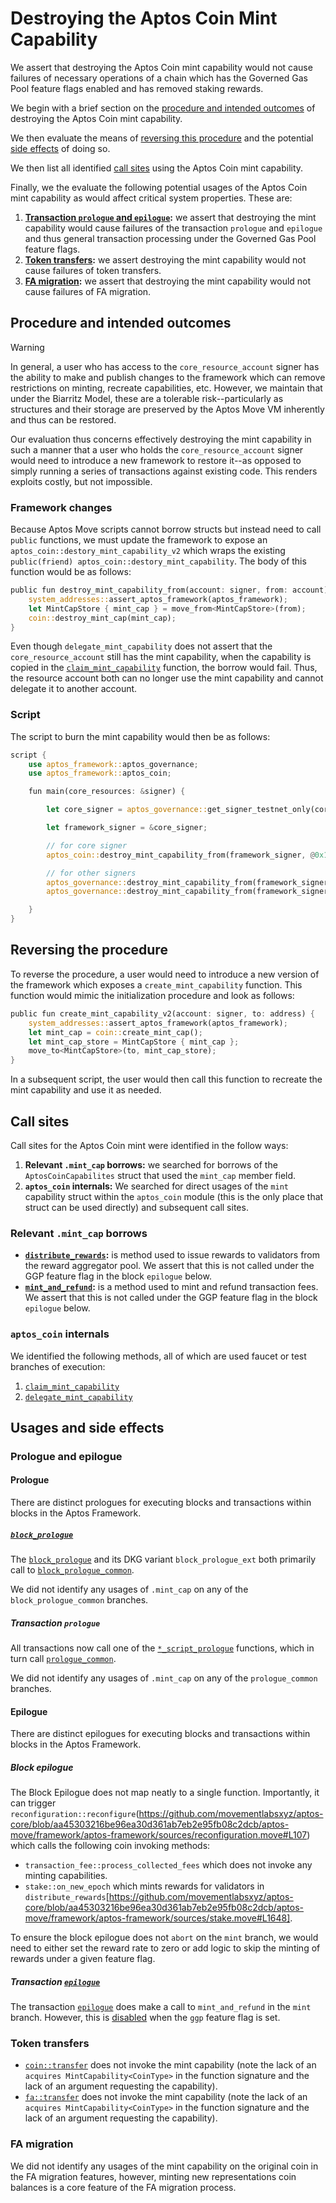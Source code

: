 # Destroying the Aptos Coin Mint Capability
We assert that destroying the Aptos Coin mint capability would not cause failures of necessary operations of a chain which has the Governed Gas Pool feature flags enabled and has removed staking rewards. 

We begin with a brief section on the [procedure and intended outcomes](#procedure-and-intended-outcomes) of destroying the Aptos Coin mint capability.

We then evaluate the means of [reversing this procedure](#reversing-the-procedure) and the potential [side effects](#side-effects) of doing so.

We then list all identified [call sites](#call-sites) using the Aptos Coin mint capability.

Finally, we the evaluate the following potential usages of the Aptos Coin mint capability as would affect critical system properties. These are:

1. **[Transaction `prologue` and `epilogue`](#transaction-epilogue-and-prologue):** we assert that destroying the mint capability would cause failures of the transaction `prologue` and `epilogue` and thus general transaction processing under the Governed Gas Pool feature flags. 
2. **[Token transfers](#token-transfers):** we assert destroying the mint capability would not cause failures of token transfers.
3. **[FA migration](#fa-migration):** we assert that destroying the mint capability would not cause failures of FA migration.

## Procedure and intended outcomes
> [!WARNING]
> In general, a user who has access to the `core_resource_account` signer has the ability to make and publish changes to the framework which can remove restrictions on minting, recreate capabilities, etc. However, we maintain that under the Biarritz Model, these are a tolerable risk--particularly as structures and their storage are preserved by the Aptos Move VM inherently and thus can be restored. 
> 
> Our evaluation thus concerns effectively destroying the mint capability in such a manner that a user who holds the `core_resource_account` signer would need to introduce a new framework to restore it--as opposed to simply running a series of transactions against existing code. This renders exploits costly, but not impossible.

### Framework changes
Because Aptos Move scripts cannot borrow structs but instead need to call `public` functions, we must update the framework to expose an `aptos_coin::destory_mint_capability_v2` which wraps the existing `public(friend) aptos_coin::destory_mint_capability`. The body of this function would be as follows:

```rust
public fun destroy_mint_capability_from(account: signer, from: account) acquires Delegations {
    system_addresses::assert_aptos_framework(aptos_framework);
    let MintCapStore { mint_cap } = move_from<MintCapStore>(from);
    coin::destroy_mint_cap(mint_cap);
}
```

Even though `delegate_mint_capability` does not assert that the `core_resource_account` still has the mint capability, when the capability is copied in the [`claim_mint_capability`](https://github.com/movementlabsxyz/aptos-core/blob/aa45303216be96ea30d361ab7eb2e95fb08c2dcb/aptos-move/framework/aptos-framework/sources/aptos_coin.move#L124) function, the borrow would fail. Thus, the resource account both can no longer use the mint capability and cannot delegate it to another account.

### Script
The script to burn the mint capability would then be as follows:

```rust
script {
    use aptos_framework::aptos_governance;
    use aptos_framework::aptos_coin;

    fun main(core_resources: &signer) {

        let core_signer = aptos_governance::get_signer_testnet_only(core_resources, @0x1);

        let framework_signer = &core_signer;

        // for core signer
		aptos_coin::destroy_mint_capability_from(framework_signer, @0x1);

        // for other signers
        aptos_governance::destroy_mint_capability_from(framework_signer, an_account);
        aptos_governance::destroy_mint_capability_from(framework_signer, another_account);

    }
}
```

## Reversing the procedure
To reverse the procedure, a user would need to introduce a new version of the framework which exposes a `create_mint_capability` function. This function would mimic the initialization procedure and look as follows:

```rust
public fun create_mint_capability_v2(account: signer, to: address) {
    system_addresses::assert_aptos_framework(aptos_framework);
    let mint_cap = coin::create_mint_cap();
    let mint_cap_store = MintCapStore { mint_cap };
    move_to<MintCapStore>(to, mint_cap_store);
}
```

In a subsequent script, the user would then call this function to recreate the mint capability and use it as needed.

## Call sites
Call sites for the Aptos Coin mint were identified in the follow ways:

1. **Relevant `.mint_cap` borrows:** we searched for borrows of the `AptosCoinCapabilites` struct that used the `mint_cap` member field. 
2. **`aptos_coin` internals:** We searched for direct usages of the `mint` capability struct within the `aptos_coin` module (this is the only place that struct can be used directly) and subsequent call sites.

### Relevant `.mint_cap` borrows
- **[`distribute_rewards`](https://github.com/movementlabsxyz/aptos-core/blob/aa45303216be96ea30d361ab7eb2e95fb08c2dcb/aptos-move/framework/aptos-framework/sources/stake.move#L1648):** is method used to issue rewards to validators from the reward aggregator pool. We assert that this is not called under the GGP feature flag in the block `epilogue` below. 
- **[`mint_and_refund`](https://github.com/movementlabsxyz/aptos-core/blob/aa45303216be96ea30d361ab7eb2e95fb08c2dcb/aptos-move/framework/aptos-framework/sources/transaction_fee.move#L268):** is a method used to mint and refund transaction fees. We assert that this is not called under the GGP feature flag in the block `epilogue` below.

### `aptos_coin` internals
We identified the following methods, all of which are used faucet or test branches of execution:

1. [`claim_mint_capability`](https://github.com/search?q=repo%3Amovementlabsxyz%2Faptos-core%20claim_mint_capability&type=code)
2. [`delegate_mint_capability`](https://github.com/search?q=repo%3Amovementlabsxyz%2Faptos-core+delegate_mint_capability&type=code)

## Usages and side effects

### Prologue and epilogue

#### Prologue
There are distinct prologues for executing blocks and transactions within blocks in the Aptos Framework. 

##### [`block_prologue`](https://github.com/movementlabsxyz/aptos-core/blob/aa45303216be96ea30d361ab7eb2e95fb08c2dcb/aptos-move/framework/aptos-framework/sources/block.move#L224)

The [`block_prologue`](https://github.com/movementlabsxyz/aptos-core/blob/aa45303216be96ea30d361ab7eb2e95fb08c2dcb/aptos-move/framework/aptos-framework/sources/block.move#L224) and its DKG variant `block_prologue_ext` both primarily call to [`block_prologue_common`](https://github.com/movementlabsxyz/aptos-core/blob/aa45303216be96ea30d361ab7eb2e95fb08c2dcb/aptos-move/framework/aptos-framework/sources/block.move#L155).

We did not identify any usages of `.mint_cap` on any of the `block_prologue_common` branches.

##### Transaction `prologue`
All transactions now call one of the [`*_script_prologue`](https://github.com/movementlabsxyz/aptos-core/blob/aa45303216be96ea30d361ab7eb2e95fb08c2dcb/aptos-move/aptos-vm/src/aptos_vm.rs#L2244) functions, which in turn call [`prologue_common`](https://github.com/movementlabsxyz/aptos-core/blob/aa45303216be96ea30d361ab7eb2e95fb08c2dcb/aptos-move/framework/aptos-framework/sources/transaction_validation.move#L74).

We did not identify any usages of `.mint_cap` on any of the `prologue_common` branches.

#### Epilogue
There are distinct epilogues for executing blocks and transactions within blocks in the Aptos Framework.

##### Block epilogue
The Block Epilogue does not map neatly to a single function. Importantly, it can trigger `reconfiguration::reconfigure`(https://github.com/movementlabsxyz/aptos-core/blob/aa45303216be96ea30d361ab7eb2e95fb08c2dcb/aptos-move/framework/aptos-framework/sources/reconfiguration.move#L107) which calls the following coin invoking methods:

- `transaction_fee::process_collected_fees` which does not invoke any minting capabilities.
- `stake::on_new_epoch` which mints rewards for validators in `distribute_rewards`[https://github.com/movementlabsxyz/aptos-core/blob/aa45303216be96ea30d361ab7eb2e95fb08c2dcb/aptos-move/framework/aptos-framework/sources/stake.move#L1648].

To ensure the block epilogue does not `abort` on the `mint` branch, we would need to either set the reward rate to zero or add logic to skip the minting of rewards under a given feature flag.

##### Transaction [`epilogue`](https://github.com/movementlabsxyz/aptos-core/blob/aa45303216be96ea30d361ab7eb2e95fb08c2dcb/aptos-move/framework/aptos-framework/sources/transaction_validation.move#L262)

The transaction [`epilogue`](https://github.com/movementlabsxyz/aptos-core/blob/aa45303216be96ea30d361ab7eb2e95fb08c2dcb/aptos-move/framework/aptos-framework/sources/transaction_validation.move#L330) does make a call to `mint_and_refund` in the `mint` branch. However, this is [disabled](https://github.com/movementlabsxyz/aptos-core/blob/aa45303216be96ea30d361ab7eb2e95fb08c2dcb/aptos-move/framework/aptos-framework/sources/transaction_validation.move#L330) when the `ggp` feature flag is set.

### Token transfers
- [`coin::transfer`](https://github.com/movementlabsxyz/aptos-core/blob/aa45303216be96ea30d361ab7eb2e95fb08c2dcb/aptos-move/framework/aptos-framework/sources/coin.move#L1151) does not invoke the mint capability (note the lack of an `acquires MintCapability<CoinType>` in the function signature and the lack of an argument requesting the capability).
- [`fa::transfer`](https://github.com/movementlabsxyz/aptos-core/blob/aa45303216be96ea30d361ab7eb2e95fb08c2dcb/aptos-move/framework/aptos-framework/sources/fungible_asset.move#L655) does not invoke the mint capability (note the lack of an `acquires MintCapability<CoinType>` in the function signature and the lack of an argument requesting the capability).

### FA migration
We did not identify any usages of the mint capability on the original coin in the FA migration features, however, minting new representations coin balances is a core feature of the FA migration process.
